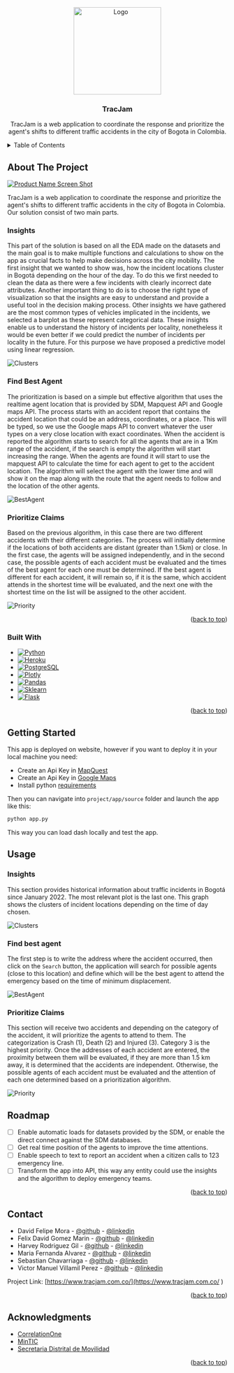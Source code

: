 <div id="top"></div>

<div align="center">
  <a href="https://github.com/hrodriguezgi/ds4a-team23">
    <img src="images/logo.png" alt="Logo" width="200" height="200">
  </a>

<h3 align="center">TracJam</h3>

  <p align="center">
   TracJam is a web application to coordinate the response and prioritize the agent's shifts to different traffic accidents in the city of Bogota in Colombia. 
</div>



<!-- TABLE OF CONTENTS -->
<details>
  <summary>Table of Contents</summary>
  <ol>
    <li>
      <a href="#about-the-project">About The Project</a>
      <ul>
        <li><a href="#built-with">Built With</a></li>
      </ul>
    </li>
    <li>
      <a href="#getting-started">Getting Started</a>
      <ul>
        <li><a href="#prerequisites">Prerequisites</a></li>
        <li><a href="#installation">Installation</a></li>
      </ul>
    </li>
    <li><a href="#usage">Usage</a></li>
    <li><a href="#roadmap">Roadmap</a></li>
    <li><a href="#contact">Contact</a></li>
    <li><a href="#acknowledgments">Acknowledgments</a></li>
  </ol>
</details>



<!-- ABOUT THE PROJECT -->
## About The Project

[![Product Name Screen Shot](images/app.png)](https://tracjam.com.co)

TracJam is a web application to coordinate the response and prioritize the agent's shifts to different traffic accidents in the city of Bogota in Colombia. Our solution consist of two main parts. 


### Insights

This part of the solution is based on all the EDA made on the datasets and the main goal is to make multiple functions and calculations to show on the app as crucial facts to help make decisions across the city mobility. The first insight that we wanted to show was, how the incident locations cluster in Bogotá depending on the hour of the day. To do this we first needed to clean the data as there were a few incidents with clearly incorrect date attributes. Another important thing to do is to choose the right type of visualization so that the insights are easy to understand and provide a useful tool in the decision making process. Other insights we have gathered are the most common types of vehicles implicated in the incidents, we selected a barplot as these represent categorical data. These insights enable us to understand the history of incidents per locality, nonetheless it would be even better if we could predict the number of incidents per locality in the future. For this purpose we have proposed a predictive model using linear regression.

![Clusters](images/clusters.png)

### Find Best Agent

The prioritization is based on a simple but effective algorithm that uses the realtime agent location that is provided by SDM, Mapquest API and Google maps API. The process starts with an accident report that contains the accident location that could be an address, coordinates, or a place. This will be typed, so we use the Google maps API to convert whatever the user types on a very close location with exact coordinates. When the accident is reported the algorithm starts to search for all the agents that are in a 1Km range of the accident, if the search is empty the algorithm will start increasing the range. When the agents are found it will start to use the mapquest API to calculate the time for each agent to get to the accident location. The algorithm will select the agent with the lower time and will show it on the map along with the route that the agent needs to follow and the location of the other agents.

![BestAgent](images/best_agent.png)

### Prioritize Claims

Based on the previous algorithm, in this case there are two different accidents with their different categories. The process will initially determine if the locations of both accidents are distant (greater than 1.5km) or close. In the first case, the agents will be assigned independently, and in the second case, the possible agents of each accident must be evaluated and the times of the best agent for each one must be determined. If the best agent is different for each accident, it will remain so, if it is the same, which accident attends in the shortest time will be evaluated, and the next one with the shortest time on the list will be assigned to the other accident.

![Priority](images/priority.png)




<p align="right">(<a href="#top">back to top</a>)</p>


### Built With

* [![Python][Python.com]][Python-url]
* [![Heroku][Heroku.com]][Heroku-url]
* [![PostgreSQL][PostgreSQL]][Postgresql-url]
* [![Plotly][Plotly.com]][Plotly-url]
* [![Pandas][Pandas.com]][Pandas-url]
* [![Sklearn][sklearn.com]][sklearn-url]
* [![Flask][Flask.com]][Flask-url]


<p align="right">(<a href="#top">back to top</a>)</p>



<!-- GETTING STARTED -->
## Getting Started

This app is deployed on website, however if you want to deploy it in your local machine you need:
- Create an Api Key in [MapQuest](https://www.mapquest.com/)
- Create an Api Key in [Google Maps](https://cloud.google.com/apis)
- Install python [requirements](https://github.com/hrodriguezgi/ds4a-team23/blob/main/.devcontainer/requirements.txt)

Then you can navigate into `project/app/source` folder and launch the app like this:
```python
python app.py
```

This way you can load dash locally and test the app.

## Usage

### Insights

This section provides historical information about traffic incidents in Bogotá since January 2022. The most relevant plot is the last one. This graph shows the clusters of incident locations depending on the time of day chosen.

![Clusters](images/clusters.png)

### Find best agent

The first step is to write the address where the accident occurred, then click on the `Search` button, the application will search for possible agents (close to this location) and define which will be the best agent to attend the emergency based on the time of minimum displacement.

![BestAgent](images/best_agent.png)

### Prioritize Claims

This section will receive two accidents and depending on the category of the accident, it will prioritize the agents to attend to them. The categorization is Crash (1), Death (2) and Injured (3). Category 3 is the highest priority. Once the addresses of each accident are entered, the proximity between them will be evaluated, if they are more than 1.5 km away, it is determined that the accidents are independent. Otherwise, the possible agents of each accident must be evaluated and the attention of each one determined based on a prioritization algorithm.

![Priority](images/priority.png)


<!-- ROADMAP -->
## Roadmap

- [ ] Enable automatic loads for datasets provided by the SDM, or enable the direct connect against the SDM databases.
- [ ] Get real time position of the agents to improve the time attentions.
- [ ] Enable speech to text to report an accident when a citizen calls to 123 emergency line.
- [ ] Transform the app into API, this way any entity could use the insights and the algorithm to deploy emergency teams.

<p align="right">(<a href="#top">back to top</a>)</p>


## Contact

* David Felipe Mora - [@github](https://github.com/DavidFM43) - [@linkedin](https://www.linkedin.com/in/david-felipe-mora/)
* Felix David Gomez Marin - [@github](https://github.com/FelixDavid12) - [@linkedin](https://www.linkedin.com/in/felix-david-gomez-marin/)
* Harvey Rodriguez Gil - [@github](https://github.com/hrodriguezgi) - [@linkedin](https://www.linkedin.com/in/hrodriguezgi/)
* Maria Fernanda Alvarez - [@github](https://github.com/mafelml) - [@linkedin](https://www.linkedin.com/in/mar%C3%ADa-fernanda-%C3%A1lvarez-fl%C3%B3rez-9aa35620b/)
* Sebastian Chavarriaga - [@github](https://github.com/schavar) - [@linkedin](https://www.linkedin.com/in/sebastian-c-0a0071219/)
* Victor Manuel Villamil Perez - [@github](https://github.com/vmvillamilp) - [@linkedin](https://www.linkedin.com/in/victorvillamil95/)

Project Link: [https://www.tracjam.com.co/](https://www.tracjam.com.co/ )

<p align="right">(<a href="#top">back to top</a>)</p>



<!-- ACKNOWLEDGMENTS -->
## Acknowledgments

* [CorrelationOne](https://www.correlation-one.com/)
* [MinTIC](https://www.mintic.gov.co/portal/inicio/)
* [Secretaria Distrital de Movilidad](https://www.movilidadbogota.gov.co/web/)

<p align="right">(<a href="#top">back to top</a>)</p>



<!-- MARKDOWN LINKS & IMAGES -->
<!-- https://www.markdownguide.org/basic-syntax/#reference-style-links -->
[contributors-shield]: https://img.shields.io/github/contributors/github_username/repo_name.svg?style=for-the-badge
[contributors-url]: https://github.com/github_username/repo_name/graphs/contributors
[forks-shield]: https://img.shields.io/github/forks/github_username/repo_name.svg?style=for-the-badge
[forks-url]: https://github.com/github_username/repo_name/network/members
[stars-shield]: https://img.shields.io/github/stars/github_username/repo_name.svg?style=for-the-badge
[stars-url]: https://github.com/github_username/repo_name/stargazers
[issues-shield]: https://img.shields.io/github/issues/github_username/repo_name.svg?style=for-the-badge
[issues-url]: https://github.com/github_username/repo_name/issues
[license-shield]: https://img.shields.io/github/license/github_username/repo_name.svg?style=for-the-badge
[license-url]: https://github.com/github_username/repo_name/blob/master/LICENSE.txt
[linkedin-shield]: https://img.shields.io/badge/-LinkedIn-black.svg?style=for-the-badge&logo=linkedin&colorB=555
[linkedin-url]: https://linkedin.com/in/linkedin_username
[product-screenshot]: images/screenshot.png
[Plotly.com]: https://img.shields.io/badge/Plotly-%233F4F75.svg?style=for-the-badge&logo=plotly&logoColor=white
[Plotly-url]: https://plotly.com/
[Pandas.com]: https://img.shields.io/badge/pandas-%23150458.svg?style=for-the-badge&logo=pandas&logoColor=white
[Pandas-url]: https://pandas.pydata.org/
[Python.com]: https://img.shields.io/badge/python-3670A0?style=for-the-badge&logo=python&logoColor=ffdd54
[Python-url]: https://www.python.org/ 
[Heroku.com]: https://img.shields.io/badge/heroku-%23430098.svg?style=for-the-badge&logo=heroku&logoColor=white
[Heroku-url]: https://www.heroku.com/
[sklearn.com]: https://img.shields.io/badge/scikit--learn-%23F7931E.svg?style=for-the-badge&logo=scikit-learn&logoColor=white
[sklearn-url]: https://scikit-learn.org/
[PostgreSQL]: https://img.shields.io/badge/postgresql-%23316192.svg?style=for-the-badge&logo=postgresql&logoColor=white
[Postgresql-url]: https://www.postgresql.org/
[Postgres.com]: https://img.shields.io/badge/postgresql-%2523316192.svg?style=for-the-badge&logo=postgresql&logoColor=white
[Postgresql-url]: https://www.postgresql.org/
[Flask.com]: https://img.shields.io/badge/flask-%23000.svg?style=for-the-badge&logo=flask&logoColor=white
[Flask-url]: https://flask.palletsprojects.com/en/2.1.x/
